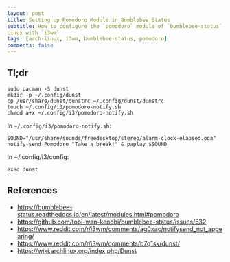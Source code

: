 ```yaml
---
layout: post
title: Setting up Pomodoro Module in Bumblebee Status
subtitle: How to configure the `pomodoro` module of `bumblebee-status` on Arch
Linux with `i3wm`
tags: [arch-linux, i3wm, bumblebee-status, pomodoro]
comments: false
---
```



## Tl;dr

```
sudo pacman -S dunst
mkdir -p ~/.config/dunst
cp /usr/share/dunst/dunstrc ~/.config/dunst/dunstrc
touch ~/.config/i3/pomodoro-notify.sh
chmod a+x ~/.config/i3/pomodoro-notify.sh
```

In `~/.config/i3/pomodoro-notify.sh`:
```
SOUND="/usr/share/sounds/freedesktop/stereo/alarm-clock-elapsed.oga"
notify-send Pomodoro "Take a break!" & paplay $SOUND
```

In ~/.config/i3/config:
```
exec dunst
```

## References

  * <https://bumblebee-status.readthedocs.io/en/latest/modules.html#pomodoro>
  * <https://github.com/tobi-wan-kenobi/bumblebee-status/issues/532>
  * <https://www.reddit.com/r/i3wm/comments/ag0xac/notifysend_not_appearing/>
  * <https://www.reddit.com/r/i3wm/comments/b7q1sk/dunst/>
  * <https://wiki.archlinux.org/index.php/Dunst>

